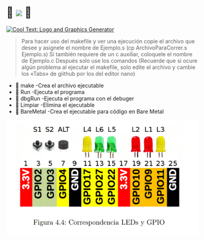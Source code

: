 # 🤖 ![](https://images.cooltext.com/5568627.png) 🤖
<a href="http://cooltext.com" target="_top"><img src="https://cooltext.com/images/ct_pixel.gif" width="80" height="15" alt="Cool Text: Logo and Graphics Generator" border="0" /></a>
> Para hacer uso del makefile y ver una ejecución copie el archivo que desee y asignele el nombre de Ejemplo.s 
> (cp ArchivoParaCorrer.s Ejemplo.s)
> Si también requiere de un c auxiliar, coloquele el nombre de Ejemplo.c
> Después solo use los comandos
> (Recuerde que si ocure algún problema al ejecutar el makefile, solo edite el archivo y cambie los «Tabs» de giithub por los del editor nano)
 - 🤖 make      -Crea el archivo ejecutable 
 - 🤖 Run       -Ejecuta el programa
 - 🤖 dbgRun    -Ejecuta el programa con el debuger
 - 🤖 Limpiar   -Elimina el ejecutable
 - 🤖 BareMetal -Crea el ejecutable para código en Bare Metal
 
![](https://github.com/Barny-Claus/ExcerSsembler/blob/main/Capitulo4Mas/imagen%20de%20foquitos.png)
